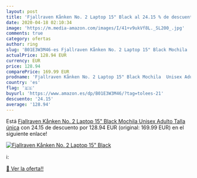 ```yaml
---
layout: post
title: 'Fjallraven Kånken No. 2 Laptop 15" Black al 24.15 % de descuento'
date: 2020-04-18 02:10:34
image: 'https://m.media-amazon.com/images/I/41+v9ukVf8L._SL200_.jpg'
comments: true
category: ofertas
author: ring
slug: 'B01E3W3M46-es Fjallraven Kånken No. 2 Laptop 15" Black Mochila  Unisex Adulto  Talla única'
actualPrice: 128.94 EUR
currency: EUR
price: 128.94
comparePrice: 169.99 EUR
prodname: 'Fjallraven Kånken No. 2 Laptop 15" Black Mochila  Unisex Adulto  Talla única'
country: 'es'
flag: '🇪🇸'
buyurl: 'https://www.amazon.es/dp/B01E3W3M46/?tag=tolees-21'
descuento: '24.15'
average: '128.94'
---
```


Está [Fjallraven Kånken No. 2 Laptop 15" Black Mochila  Unisex Adulto  Talla única](https://www.amazon.es/dp/B01E3W3M46/?tag=tolees-21) con 24.15 de descuento por 128.94 EUR (original: 169.99 EUR) en el siguiente enlace!

[![Fjallraven Kånken No. 2 Laptop 15" Black](https://m.media-amazon.com/images/I/41+v9ukVf8L._SL200_.jpg)](https://www.amazon.es/dp/B01E3W3M46/?tag=tolees-21)

ℹ️:


[🛒 Ver la oferta!!](https://www.amazon.es/dp/B01E3W3M46/?tag=tolees-21)
